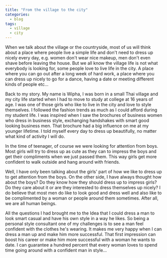 ```yaml
---
title: "From the village to the city"
categories:
  - blog
tags:
  - village
  - city
---
```


When we talk about the village or the countryside, most of us will think about a place where people live a simple life and don't need to dress up nicely every day, e.g. women don't wear  nice makeup, men don't even shave  before leaving the house. But we all know the village life is not what everybody is looking for, some people love to live life in the city. A place where you can go out after a long week of hard work, a place where you can dress up nicely to go for a dance, having a date or meeting different kinds of people etc...

Back to my story. My name is Wipha, I was born in a small Thai village and my city life started when I had to move to study at college at 16 years of age. I was one of those girls who like to live in the city and love to style themselves. I followed the fashion trends as much as I could afford during my student life. I was inspired when I saw the brochures of business women who dress in business style, exchanging handshakes with smart good looking business men. That brochure had a big influence on me at my younger lifetime. I told myself every day to dress up beautifully, no matter what kind of activity I will do.

In the time of teenager, of course we were looking for attention from boys. Most girls will try to dress up as cute as they can to impress the boys and get their compliments when we just passed them. This way girls get more confident to walk outside and hang around with friends.

Well, I have only been talking about the girls' part of how we like to dress up to get attention from the boys. On the other side, I have always thought how about the boys? Do they know how they should dress up to impress girls? Do they care about it or are they interested to dress themselves up nicely? I do believe that most men do like to look good and dress well and also like to be complimented by a woman or people around them sometimes. After all, we are all human beings.

All the questions I had brought me to the Idea that I could dress a man to look smart casual and have his own style in a way he likes. So being a personal style consultant one of my challenges is to see a man feel confident with the clothes he's wearing. It makes me very happy when I can dress a man up and make him more successful. That first impression can boost his career or make him more successful with a woman he wants to date. I can guarantee a hundred percent that every woman loves to spend time going around with a confident man in style...
